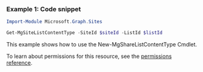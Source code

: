 ### Example 1: Code snippet

```powershellImport-Module Microsoft.Graph.Sites

Get-MgSiteListContentType -SiteId $siteId -ListId $listId
```
This example shows how to use the New-MgShareListContentType Cmdlet.
To learn about permissions for this resource, see the [permissions reference](/graph/permissions-reference).

